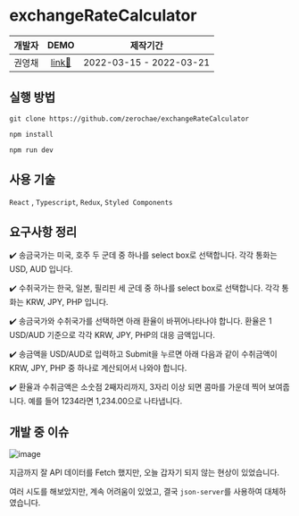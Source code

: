 # exchangeRateCalculator

|개발자|DEMO|제작기간|
|:---:|:---:|:---:|
|권영채|[link🚀](https://exchangecal-zerochae.herokuapp.com/)|2022-03-15 - 2022-03-21|

## 실행 방법

```
git clone https://github.com/zerochae/exchangeRateCalculator

npm install

npm run dev
```

## 사용 기술

`React` , `Typescript`, `Redux`, `Styled Components`

## 요구사항 정리

✔️ 송금국가는 미국, 호주 두 군데 중 하나를 select box로 선택합니다. 각각 통화는 USD, AUD 입니다.

✔️ 수취국가는 한국, 일본, 필리핀 세 군데 중 하나를 select box로 선택합니다. 각각 통화는 KRW, JPY, PHP 입니다.

✔️ 송금국가와 수취국가를 선택하면 아래 환율이 바뀌어나타나야 합니다. 환율은 1 USD/AUD 기준으로 각각 KRW, JPY, PHP의 대응 금액입니다.

✔️ 송금액을 USD/AUD로 입력하고 Submit을 누르면 아래 다음과 같이 수취금액이 KRW, JPY, PHP 중 하나로 계산되어서 나와야 합니다.

✔️ 환율과 수취금액은 소숫점 2째자리까지, 3자리 이상 되면 콤마를 가운데 찍어 보여줍니다. 예를 들어 1234라면 1,234.00으로 나타냅니다.

## 개발 중 이슈

![image](https://user-images.githubusercontent.com/84373490/159194789-79296c07-6504-4c6a-9335-5ad09b7faddb.png)

지금까지 잘 API 데이터를 Fetch 했지만, 오늘 갑자기 되지 않는 현상이 있었습니다. 

여러 시도를 해보았지만, 계속 어려움이 있었고, 결국 `json-server`를 사용하여 대체하였습니다. 
